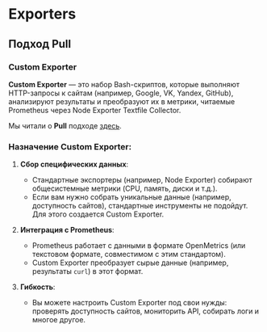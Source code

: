 # Exporters

## Подход Pull

### Custom Exporter

**Custom Exporter** — это набор Bash-скриптов, которые выполняют HTTP-запросы к сайтам (например, Google, VK, Yandex, GitHub), анализируют результаты и преобразуют их в метрики, читаемые Prometheus через Node Exporter Textfile Collector.

Мы читали о **Pull** подходе [здесь](https://github.com/lamjob1993/linux-monitoring/blob/main/prometheus/beginning/1.%20%D0%92%D0%B2%D0%B5%D0%B4%D0%B5%D0%BD%D0%B8%D0%B5%20(%D0%9E%D1%81%D0%BD%D0%BE%D0%B2%D1%8B%20Prometheus).md#push-%D0%BC%D0%BE%D0%B4%D0%B5%D0%BB%D1%8C-%D0%B2-prometheus).

### Назначение Custom Exporter:

1. **Сбор специфических данных**:
   - Стандартные экспортеры (например, Node Exporter) собирают общесистемные метрики (CPU, память, диски и т.д.).
   - Если вам нужно собрать уникальные данные (например, доступность сайтов), стандартные инструменты не подойдут. Для этого создается Custom Exporter.

2. **Интеграция с Prometheus**:
   - Prometheus работает с данными в формате OpenMetrics (или текстовом формате, совместимом с этим стандартом).
   - Custom Exporter преобразует сырые данные (например, результаты `curl`) в этот формат.

3. **Гибкость**:
   - Вы можете настроить Custom Exporter под свои нужды: проверять доступность сайтов, мониторить API, собирать логи и многое другое.
